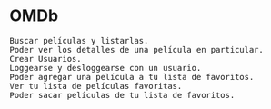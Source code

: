 # OMDb
<pre>
Buscar películas y listarlas.
Poder ver los detalles de una película en particular.
Crear Usuarios.
Loggearse y desloggearse con un usuario.
Poder agregar una película a tu lista de favoritos.
Ver tu lista de películas favoritas.
Poder sacar películas de tu lista de favoritos.
</pre>

